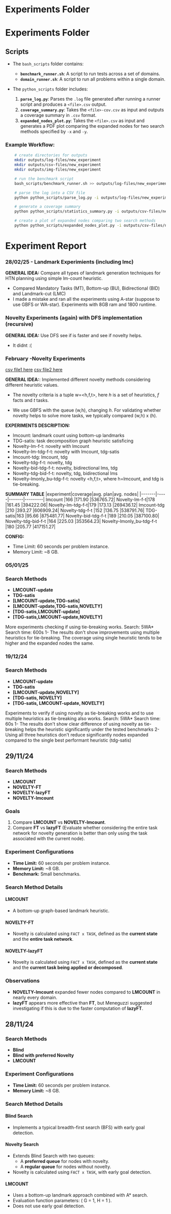 # Experiments Folder

# Experiments Folder

## Scripts

- The `bash_scripts` folder contains:
  - **`benchmark_runner.sh`**: A script to run tests across a set of domains.
  - **`domain_runner.sh`**: A script to run all problems within a single domain.

- The `python_scripts` folder includes:
  1. **`parse_log.py`**: Parses the `.log` file generated after running a runner script and produces a `<file>.csv` output.
  2. **`coverage_summary.py`**: Takes the `<file>-cov.csv` as input and outputs a coverage summary in `.csv` format.
  3. **`expanded_nodes_plot.py`**: Takes the `<file>.csv` as input and generates a PDF plot comparing the expanded nodes for two search methods specified by `-x` and `-y`.

### Example Workflow:
```bash
    # create directories for outputs
    mkdir outputs/log-files/new_experiment
    mkdir outputs/csv-files/new_experiment
    mkdir outputs/img-files/new_experiment

    # run the benchmark script
    bash_scripts/benchmark_runner.sh >> outputs/log-files/new_experiment/<file_name>.log

    # parse the log into a CSV file
    python python_scripts/parse_log.py -i outputs/log-files/new_experiment/<file_name>.log -o outputs/csv-files/new_experiment/<file_name>.csv

    # generate a coverage summary
    python python_scripts/statistics_summary.py -i outputs/csv-files/new_experiment/<file_name>.csv -o outputs/csv-files/new_experiment/<file_name>-cov.csv

    # create a plot of expanded nodes comparing two search methods
    python python_scripts/expanded_nodes_plot.py -i outputs/csv-files/new_experiment/<file_name>.csv -o outputs/img-files/new_experiment/<file_name>-<e1>-<e2>.pdf -x <search_method_1> -y <search_method_2>
```

# Experiment Report

### 28/02/25 - Landmark Experimients (including lmc)

**GENERAL IDEA:** Compare all types of landmark generation techniques for HTN planning using simple lm-count heuristic.

* Compared Mandatory Tasks (MT), Bottom-up (BU), Bidirectional (BID) and Landmark-cut (LMC)
* I made a mistake and ran all the experiments using A-star (suppose to use GBFS or WA-star).
Experiments with 8GB ram and 1800 runtime.

### Novelty Experiments (again) with DFS implementation (recursive) 

**GENERAL IDEA:** Use DFS see if is faster and see if novelty helps.

* It didnt  :(

### February -Novelty Experiments

[csv file1 here](Experiments/outputs/csv-files/novelty/novelty-experiments.csv)
[csv file2 here](Experiments/outputs/csv-files/novelty/novelty-experiments-stats.csv)

**GENERAL IDEA:**: Implemented different novelty methods considering different heuristic values.

* The novelty criteria is a tuple w=<h,f,t>, here *h* is a set of heuristics, *f* facts and *t* tasks.

* We use GBFS with the queue (w,h), changing *h*. For validating whether novelty helps to solve more tasks, we typically compared (w,h) x (h).

**EXPERIMENTS DESCRIPTION:**
- lmcount: landmark count using bottom-up landmarks
- TDG-satis: task decomposition graph heuristic satisficing
- Novelty-lm-f-t: novelty with lmcount
- Novelty-lm-tdg-f-t: novelty with lmcount, tdg-satis
- lmcount-tdg: lmcount, tdg
- Novelty-tdg-f-t: novelty, tdg
- Novelty-bid-tdg-f-t: novelty, bidirectional lms, tdg
- Novelty-tdg-bid-f-t: novelty, tdg, bidirectional lms
- Novelty-lmonly_bu-tdg-f-t: novelty <h,f,t>, where h=lmcount, and tdg is tie-breaking.

**SUMMARY TABLE**
|experiment|coverage|avg. plan|avg. nodes|
|-------|-----|-------|---------|
lmcount	|166	|171.90	|536765.72|
Novelty-lm-f-t|178	|161.45	|394222.06|
Novelty-lm-tdg-f-t|179	|173.13	|269436.12|
lmcount-tdg	|210	|393.27	|606909.24|
Novelty-tdg-f-t	|152	|136.75	|538791.76|
TDG-satis|163	|95.66	|875481.77|
Novelty-bid-tdg-f-t	|189	|210.05	|387100.80|
Novelty-tdg-bid-f-t	|164	|225.03	|353564.23|
Novelty-lmonly_bu-tdg-f-t	|180	|205.77	|417151.27|

**CONFIG:**
- Time Limit: 60 seconds per problem instance.
- Memory Limit: ~8 GB.

### 05/01/25
### Search Methods
- **LMCOUNT-update**
- **TDG-satis**
- **\[LMCOUNT-update,TDG-satis\]**
- **\[LMCOUNT-update,TDG-satis,NOVELTY\]**
- **\[TDG-satis,LMCOUNT-update\]**
- **\[TDG-satis,LMCOUNT-update,NOVELTY\]**

More experiments checking if using tie-breaking works.
Search: 5WA*
Search time: 600s
1- The results don't show improvements using multiple heuristics for tie-breaking. 
The coverage using single heuristic tends to be higher and the expanded nodes the same.


### 19/12/24
### Search Methods
- **LMCOUNT-update**
- **TDG-satis**
- **\[LMCOUNT-update,NOVELTY\]**
- **\[TDG-satis, NOVELTY\]**
- **\[TDG-satis, LMCOUNT-update, NOVELTY\]**

Experiments to verify if using novelty as tie-breaking works and to use multiple heuristics as tie-breaking also works.
Search: 5WA*
Search time: 60s
1- The results don't show clear difference of using novelty as tie-breaking helps the heuristic significantly under the tested benchmarks
2- Using all three heuristics don't reduce significantly nodes expanded compared to the single best performant heuristic (tdg-satis)

## 29/11/24
### Search Methods
- **LMCOUNT**
- **NOVELTY-FT**
- **NOVELTY-lazyFT**
- **NOVELTY-lmcount**

### Goals
1. Compare **LMCOUNT** vs **NOVELTY-lmcount**.
2. Compare **FT** vs **lazyFT** (Evaluate whether considering the entire task network for novelty generation is better than only using the task associated with the current node).

### Experiment Configurations
- **Time Limit:** 60 seconds per problem instance.
- **Memory Limit:** ~8 GB.
- **Benchmark:** Small benchmarks.

### Search Method Details
#### **LMCOUNT**
- A bottom-up graph-based landmark heuristic.

#### **NOVELTY-FT**
- Novelty is calculated using `FACT x TASK`, defined as the **current state** and the **entire task network**.

#### **NOVELTY-lazyFT**
- Novelty is calculated using `FACT x TASK`, defined as the **current state** and the **current task being applied or decomposed**.

### Observations
- **NOVELTY-lmcount** expanded fewer nodes compared to **LMCOUNT** in nearly every domain.
- **lazyFT** appears more effective than **FT**, but Meneguzzi suggested investigating if this is due to the faster computation of **lazyFT**.

## 28/11/24
### Search Methods
- **Blind**
- **Blind  with preferred Novelty**
- **LMCOUNT**

### Experiment Configurations
- **Time Limit:** 60 seconds per problem instance.
- **Memory Limit:** ~8 GB.

### Search Method Details
#### **Blind Search**
- Implements a typical breadth-first search (BFS) with early goal detection.

#### **Novelty Search**
- Extends Blind Search with two queues:
  - A **preferred queue** for nodes with novelty.
  - A **regular queue** for nodes without novelty.
- Novelty is calculated using `FACT x TASK`, with early goal detection.

#### **LMCOUNT**
- Uses a bottom-up landmark approach combined with A* search.
- Evaluation function parameters: \( G = 1, H = 1 \).
- Does not use early goal detection.
